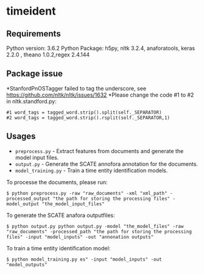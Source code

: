 # timeident

## Requirements
Python version: 3.6.2
Python Package: h5py, nltk 3.2.4, anaforatools, keras 2.2.0 , theano 1.0.2,regex 2.4.144

## Package issue
*StanfordPnOSTagger failed to tag the underscore, see https://github.com/nltk/nltk/issues/1632
*Please change the code #1 to #2 in nltk.standford.py:
```
#1 word_tags = tagged_word.strip().split(self._SEPARATOR)
#2 word_tags = tagged_word.strip().rsplit(self._SEPARATOR,1)
```



## Usages
* `preprocess.py` - Extract features from documents and generate the model input files.
* `output.py` - Generate the SCATE annofora annotation for the documents.
* `model_training.py` - Train a time entity identification models.




To processe the documents, please run:
```
$ python preprocess.py -raw "raw_documents" -xml "xml_path" -processed_output "the path for storing the processing files" -model_output "the_model_input_files"
```


To generate the SCATE anafora outputfiles:
```
$ python output.py python output.py -model "the_model_files" -raw "raw_documents" -processed_path "the path for storing the processing files" -input "model_inputs" -out "annonation outputs"
```

To train a time entity identification model:
```
$ python model_training.py es" -input "model_inputs" -out "model_outputs"
```

